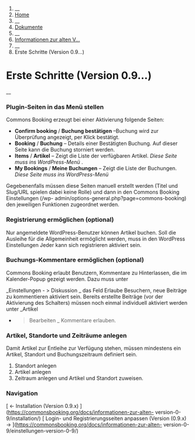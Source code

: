   1. __
  2. [ Home  ](https://commonsbooking.org/)
  3. __
  4. [ Dokumente  ](https://commonsbooking.org/dokumentation/)
  5. __
  6. [ Informationen zur alten V...  ](https://commonsbooking.org/docs/informationen-zur-alten-version-0-9/)
  7. __
  8. Erste Schritte (Version 0.9…) 

#  Erste Schritte (Version 0.9…)

__

###  **Plugin-Seiten in das Menü stellen**

Commons Booking erzeugt bei einer Aktivierung folgende Seiten:

  * **Confirm booking** / **Buchung bestätigen** –Buchung wird zur Überprüfung angezeigt, per Klick bestätigt. 
  * **Booking** / **Buchung** – Details einer Bestätigten Buchung. Auf dieser Seite kann die Buchung storniert werden. 
  * **Items** / **Artikel** – Zeigt die Liste der verfügbaren Artikel. _Diese Seite muss ins WordPress-Menü_ . 
  * **My Bookings** / **Meine Buchungen** – Zeigt die Liste der Buchungen. _Diese Seite muss ins WordPress-Menü_

Gegebenenfalls müssen diese Seiten manuell erstellt werden (Titel und Slug/URL
spielen dabei keine Rolle) und dann in den Commons Booking Einstellungen (/wp-
admin/options-general.php?page=commons-booking) den jeweiligen Funktionen
zugeordnet werden.

###  **Registrierung ermöglichen (optional)**

Nur angemeldete WordPress-Benutzer können Artikel buchen. Soll die Ausleihe
für die Allgemeinheit ermöglicht werden, muss in den WordPress Einstellungen
Jeder kann sich registrieren aktiviert sein.

###  **Buchungs-Kommentare ermöglichen (optional)**

Commons Booking erlaubt Benutzern, Kommentare zu Hinterlassen, die im
Kalender-Popup gezeigt werden. Dazu muss unter

_Einstellungen - > Diskussion _ das Feld Erlaube Besuchern, neue Beiträge zu
kommentieren aktiviert sein. Bereits erstellte Beiträge (vor der Aktivierung
des Schalters) müssen noch einmal individuell aktiviert werden unter _Artikel
- > Bearbeiten _ Kommentare erlauben.

###  **Artikel, Standorte und Zeiträume anlegen**

Damit Artikel zur Entleihe zur Verfügung stehen, müssen mindestens ein
Artikel, Standort und Buchungszeitraum definiert sein.

  1. Standort anlegen 
  2. Artikel anlegen 
  3. Zeitraum anlegen und Artikel und Standort zuweisen. 

###  Navigation

[ ← Installation (Version 0.9.x)
](https://commonsbooking.org/docs/informationen-zur-alten-
version-0-9/installation/) [ Login- und Registrierungsseiten anpassen (Version
(0.9.x) → ](https://commonsbooking.org/docs/informationen-zur-alten-
version-0-9/einstellungen-version-0-9/)


